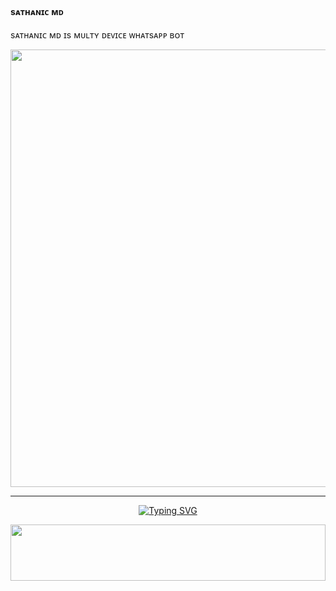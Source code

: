 ####    sᴀᴛʜᴀɴɪᴄ ᴍᴅ  ###
sᴀᴛʜᴀɴɪᴄ ᴍᴅ ɪs ᴍᴜʟᴛʏ ᴅᴇᴠɪᴄᴇ ᴡʜᴀᴛsᴀᴘᴘ ʙᴏᴛ 

<p align="center">
<a href="https://github.com/Sathanic666">
    <img src="https://ik.imagekit.io/eypz/1728213088407_EFJZ4fMXy.png"  width="700px">
</a>
<hr>

<p align="center">
<a href="https://git.io/typing-svg"><img src="https://readme-typing-svg.demolab.com?font=Fira+Code&weight=700&size=20&pause=1000&color=5513F7&width=435&lines=SATHANIC+MD+BASED+ON+MALOOTY" alt="Typing SVG" /></a>
</p>








<img src="https://i.imgur.com/dBaSKWF.gif" height="90" width="100%">
